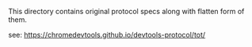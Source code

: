 This directory contains original protocol specs along with flatten form of them.

see: https://chromedevtools.github.io/devtools-protocol/tot/
